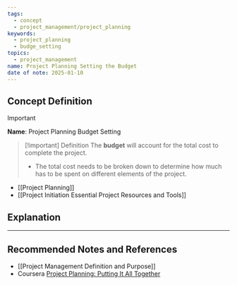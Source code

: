 ```yaml
---
tags:
  - concept
  - project_management/project_planning
keywords:
  - project_planning
  - budge_setting
topics:
  - project_management
name: Project Planning Setting the Budget
date of note: 2025-01-10
---
```


## Concept Definition

>[!important]
>**Name**: Project Planning Budget Setting

>[!important] Definition
>The **budget** will account for the total cost to complete the project.
>-  The total cost needs to be broken down to determine how much has to be spent on different elements of the project.

- [[Project Planning]]
- [[Project Initiation Essential Project Resources and Tools]]




## Explanation








-----------
##  Recommended Notes and References


- [[Project Management Definition and Purpose]]
- Coursera [Project Planning: Putting It All Together](https://www.coursera.org/learn/project-planning-google/home/welcome)